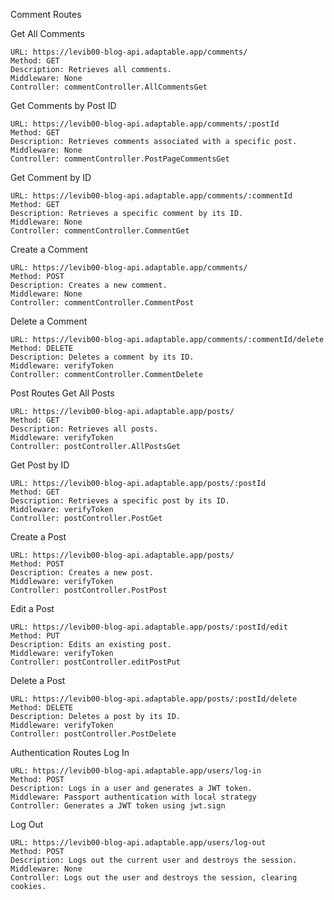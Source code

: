 Comment Routes

Get All Comments

    URL: https://levib00-blog-api.adaptable.app/comments/
    Method: GET
    Description: Retrieves all comments.
    Middleware: None
    Controller: commentController.AllCommentsGet

Get Comments by Post ID

    URL: https://levib00-blog-api.adaptable.app/comments/:postId
    Method: GET
    Description: Retrieves comments associated with a specific post.
    Middleware: None
    Controller: commentController.PostPageCommentsGet

Get Comment by ID

    URL: https://levib00-blog-api.adaptable.app/comments/:commentId
    Method: GET
    Description: Retrieves a specific comment by its ID.
    Middleware: None
    Controller: commentController.CommentGet

Create a Comment

    URL: https://levib00-blog-api.adaptable.app/comments/
    Method: POST
    Description: Creates a new comment.
    Middleware: None
    Controller: commentController.CommentPost

Delete a Comment

    URL: https://levib00-blog-api.adaptable.app/comments/:commentId/delete
    Method: DELETE
    Description: Deletes a comment by its ID.
    Middleware: verifyToken
    Controller: commentController.CommentDelete

Post Routes
Get All Posts

    URL: https://levib00-blog-api.adaptable.app/posts/
    Method: GET
    Description: Retrieves all posts.
    Middleware: verifyToken
    Controller: postController.AllPostsGet

Get Post by ID

    URL: https://levib00-blog-api.adaptable.app/posts/:postId
    Method: GET
    Description: Retrieves a specific post by its ID.
    Middleware: verifyToken
    Controller: postController.PostGet

Create a Post

    URL: https://levib00-blog-api.adaptable.app/posts/
    Method: POST
    Description: Creates a new post.
    Middleware: verifyToken
    Controller: postController.PostPost

Edit a Post

    URL: https://levib00-blog-api.adaptable.app/posts/:postId/edit
    Method: PUT
    Description: Edits an existing post.
    Middleware: verifyToken
    Controller: postController.editPostPut

Delete a Post

    URL: https://levib00-blog-api.adaptable.app/posts/:postId/delete
    Method: DELETE
    Description: Deletes a post by its ID.
    Middleware: verifyToken
    Controller: postController.PostDelete

Authentication Routes
Log In

    URL: https://levib00-blog-api.adaptable.app/users/log-in
    Method: POST
    Description: Logs in a user and generates a JWT token.
    Middleware: Passport authentication with local strategy
    Controller: Generates a JWT token using jwt.sign

Log Out

    URL: https://levib00-blog-api.adaptable.app/users/log-out
    Method: POST
    Description: Logs out the current user and destroys the session.
    Middleware: None
    Controller: Logs out the user and destroys the session, clearing cookies.